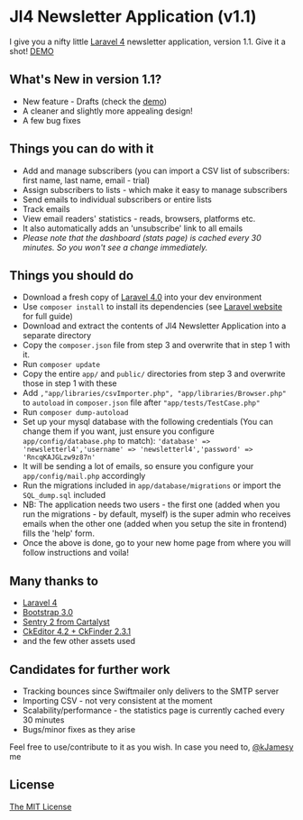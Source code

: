 Jl4 Newsletter Application (v1.1)
==============

I give you a nifty little [Laravel 4](http://laravel.com) newsletter application, version 1.1. 
Give it a shot! [DEMO](http://newsletterjl4.jf32.com/)

What's New in version 1.1?
--------------
- New feature - Drafts (check the [demo](http://newsletterjl4.jf32.com/))
- A cleaner and slightly more appealing design!
- A few bug fixes

Things you can do with it
--------------

- Add and manage subscribers (you can import a CSV list of subscribers: first name, last name, email - trial)
- Assign subscribers to lists - which make it easy to manage subscribers
- Send emails to individual subscribers or entire lists
- Track emails 
- View email readers' statistics - reads, browsers, platforms etc. 
- It also automatically adds an 'unsubscribe' link to all emails
- *Please note that the dashboard  (stats page) is cached every 30 minutes. So you won't see a change immediately.*

Things you should do
--------------
- Download a fresh copy of [Laravel 4.0](https://github.com/laravel/laravel/archive/master.zip) into your dev environment
- Use ```composer install``` to install its dependencies (see [Laravel website](http://laravel.com/docs/installation) for full guide)
- Download and extract the contents of Jl4 Newsletter Application into a separate directory
- Copy the ```composer.json``` file from step 3 and overwrite that in step 1 with it. 
- Run ```composer update```
- Copy the entire ```app/``` and ```public/``` directories from step 3 and overwrite those in step 1 with these
- Add ```,"app/libraries/csvImporter.php", "app/libraries/Browser.php"``` to ```autoload``` in ```composer.json``` file after ```"app/tests/TestCase.php"```
- Run ```composer dump-autoload```
- Set up your mysql database with the following credentials (You can change them if you want, just ensure you configure ```app/config/database.php``` to match):
```'database' => 'newsletterl4','username' => 'newsletterl4','password' => 'RncqKAJGLzw9z87n'```
- It will be sending a lot of emails, so ensure you configure your ```app/config/mail.php``` accordingly
- Run the migrations included in ```app/database/migrations``` or import the ```SQL_dump.sql``` included
- NB: The application needs two users - the first one (added when you run the migrations - by default, myself) is the super admin who receives emails when the other one (added when you setup the site in frontend) fills the 'help' form.
- Once the above is done, go to your new home page from where you will follow instructions and voila!

Many thanks to
--------------

- [Laravel 4](http://laravel.com)
- [Bootstrap 3.0](http://twbs.github.io/bootstrap)
- [Sentry 2 from Cartalyst](http://docs.cartalyst.com/sentry-2)
- [CkEditor 4.2 + CkFinder 2.3.1](http://ckeditor.com)
- and the few other assets used

Candidates for further work
--------------

- Tracking bounces since Swiftmailer only delivers to the SMTP server 
- Importing CSV - not very consistent at the moment
- Scalability/performance - the statistics page is currently cached every 30 minutes 
- Bugs/minor fixes as they arise


Feel free to use/contribute to it as you wish. In case you need to, [@kJamesy](https://twitter.com/kJamesy) me

License
--------------

[The MIT License](http://opensource.org/licenses/MIT)

